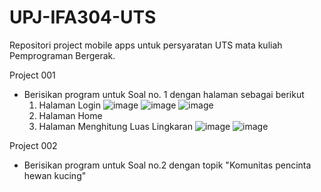 # UPJ-IFA304-UTS
Repositori project mobile apps untuk persyaratan UTS mata kuliah Pemprograman Bergerak.

Project 001
  - Berisikan program untuk Soal no. 1 dengan halaman sebagai berikut
    1. Halaman Login
       ![image](https://user-images.githubusercontent.com/30468471/160239783-0fff723a-e5f1-4540-ae80-97fd59bae0a8.png)
       ![image](https://user-images.githubusercontent.com/30468471/160239832-33ef1687-3912-473d-9261-65bf7eb439f8.png)
       ![image](https://user-images.githubusercontent.com/30468471/160239859-0757e670-bec0-4f20-aa2b-462654908dde.png)
    3. Halaman Home
    4. Halaman Menghitung Luas Lingkaran
       ![image](https://user-images.githubusercontent.com/30468471/160239908-40f3a5b1-b130-4909-9f8b-cc970e8ab02a.png)
       ![image](https://user-images.githubusercontent.com/30468471/160239940-28f32a42-27c9-4c2e-bcab-add02efa014d.png)


Project 002
  - Berisikan program untuk Soal no.2 dengan topik "Komunitas pencinta hewan kucing"
